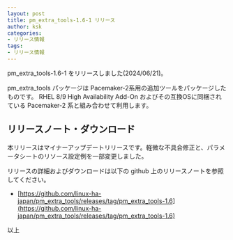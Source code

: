 ```yaml
---
layout: post
title: pm_extra_tools-1.6-1 リリース
author: ksk
categories:
- リリース情報
tags:
- リリース情報
---
```


pm_extra_tools-1.6-1 をリリースしました(2024/06/21)。

pm_extra_tools パッケージは Pacemaker-2系用の追加ツールをパッケージしたものです。
RHEL 8/9 High Availability Add-On およびその互換OSに同梱されている Pacemaker-2 系と組み合わせて利用します。

## リリースノート・ダウンロード

本リリースはマイナーアップデートリリースです。軽微な不具合修正と、パラメータシートのリソース設定例を一部変更しました。

リリースの詳細およびダウンロードは以下の github 上のリリースノートを参照してください。


 * [https://github.com/linux-ha-japan/pm_extra_tools/releases/tag/pm_extra_tools-1.6](https://github.com/linux-ha-japan/pm_extra_tools/releases/tag/pm_extra_tools-1.6)


以上
